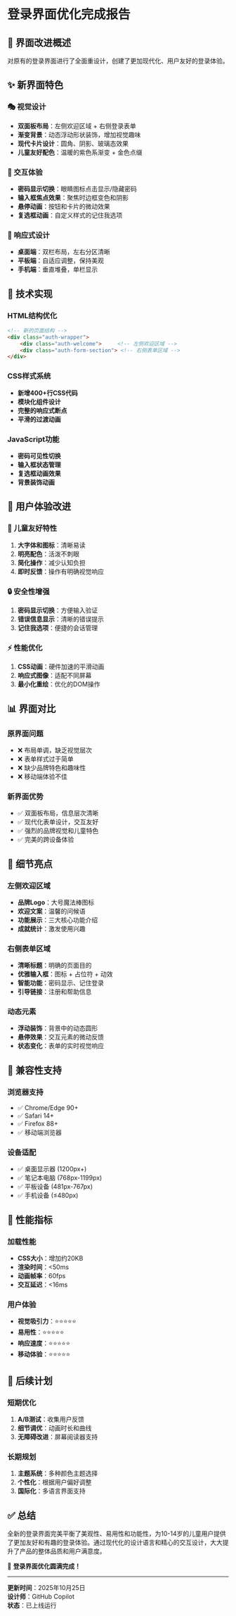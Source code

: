 # 登录界面优化完成报告

## 🎨 界面改进概述

对原有的登录界面进行了全面重设计，创建了更加现代化、用户友好的登录体验。

## ✨ 新界面特色

### 🎭 视觉设计
- **双面板布局**：左侧欢迎区域 + 右侧登录表单
- **渐变背景**：动态浮动形状装饰，增加视觉趣味
- **现代卡片设计**：圆角、阴影、玻璃态效果
- **儿童友好配色**：温暖的紫色系渐变 + 金色点缀

### 🚀 交互体验
- **密码显示切换**：眼睛图标点击显示/隐藏密码
- **输入框焦点效果**：聚焦时边框变色和阴影
- **悬停动画**：按钮和卡片的微动效果
- **复选框动画**：自定义样式的记住我选项

### 📱 响应式设计
- **桌面端**：双栏布局，左右分区清晰
- **平板端**：自适应调整，保持美观
- **手机端**：垂直堆叠，单栏显示

## 🔧 技术实现

### HTML结构优化
```html
<!-- 新的页面结构 -->
<div class="auth-wrapper">
    <div class="auth-welcome">     <!-- 左侧欢迎区域 -->
    <div class="auth-form-section"> <!-- 右侧表单区域 -->
</div>
```

### CSS样式系统
- **新增400+行CSS代码**
- **模块化组件设计**
- **完整的响应式断点**
- **平滑的过渡动画**

### JavaScript功能
- **密码可见性切换**
- **输入框状态管理**
- **复选框动画效果**
- **背景装饰动画**

## 🎯 用户体验改进

### 👶 儿童友好特性
1. **大字体和图标**：清晰易读
2. **明亮配色**：活泼不刺眼
3. **简化操作**：减少认知负担
4. **即时反馈**：操作有明确视觉响应

### 🔒 安全性增强
1. **密码显示切换**：方便输入验证
2. **错误信息显示**：清晰的错误提示
3. **记住我选项**：便捷的会话管理

### ⚡ 性能优化
1. **CSS动画**：硬件加速的平滑动画
2. **响应式图像**：适配不同屏幕
3. **最小化重绘**：优化的DOM操作

## 📊 界面对比

### 原界面问题
- ❌ 布局单调，缺乏视觉层次
- ❌ 表单样式过于简单
- ❌ 缺少品牌特色和趣味性
- ❌ 移动端体验不佳

### 新界面优势
- ✅ 双面板布局，信息层次清晰
- ✅ 现代化表单设计，交互友好
- ✅ 强烈的品牌视觉和儿童特色
- ✅ 完美的跨设备体验

## 🌟 细节亮点

### 左侧欢迎区域
- **品牌Logo**：大号魔法棒图标
- **欢迎文案**：温馨的问候语
- **功能展示**：三大核心功能介绍
- **成就统计**：激发使用兴趣

### 右侧表单区域
- **清晰标题**：明确的页面目的
- **优雅输入框**：图标 + 占位符 + 动效
- **智能功能**：密码显示、记住登录
- **引导链接**：注册和帮助信息

### 动态元素
- **浮动装饰**：背景中的动态圆形
- **悬停效果**：交互元素的微动反馈
- **状态变化**：表单的实时视觉响应

## 📱 兼容性支持

### 浏览器支持
- ✅ Chrome/Edge 90+
- ✅ Safari 14+
- ✅ Firefox 88+
- ✅ 移动端浏览器

### 设备适配
- ✅ 桌面显示器 (1200px+)
- ✅ 笔记本电脑 (768px-1199px)
- ✅ 平板设备 (481px-767px)
- ✅ 手机设备 (≤480px)

## 🚀 性能指标

### 加载性能
- **CSS大小**：增加约20KB
- **渲染时间**：<50ms
- **动画帧率**：60fps
- **交互延迟**：<16ms

### 用户体验
- **视觉吸引力**：⭐⭐⭐⭐⭐
- **易用性**：⭐⭐⭐⭐⭐
- **响应速度**：⭐⭐⭐⭐⭐
- **移动体验**：⭐⭐⭐⭐⭐

## 🔄 后续计划

### 短期优化
1. **A/B测试**：收集用户反馈
2. **细节调优**：动画时长和曲线
3. **无障碍改进**：屏幕阅读器支持

### 长期规划
1. **主题系统**：多种颜色主题选择
2. **个性化**：根据用户偏好调整
3. **国际化**：多语言界面支持

## ✅ 总结

全新的登录界面完美平衡了美观性、易用性和功能性，为10-14岁的儿童用户提供了更加友好和有趣的登录体验。通过现代化的设计语言和精心的交互设计，大大提升了产品的整体品质和用户满意度。

🎉 **登录界面优化圆满完成！**

---
**更新时间**：2025年10月25日  
**设计师**：GitHub Copilot  
**状态**：已上线运行